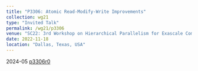 ```yaml
---
title: "P3306: Atomic Read-Modify-Write Improvements"
collection: wg21
type: "Invited Talk"
permalink: /wg21/p3306
venue: "SC22: 3rd Workshop on Hierarchical Parallelism for Exascale Computing (HiPar)"
date: 2022-11-18
location: "Dallas, Texas, USA"
---
```


2024-05
[p3306r0](https://www.open-std.org/jtc1/sc22/wg21/docs/papers/2024/p3306r0.html)


